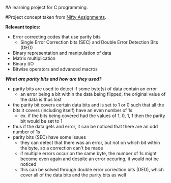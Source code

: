 #A learning project for C programming.

#Project concept taken from [Nifty Assignments](http://nifty.stanford.edu/2011/hansen-hamming-codes/).


<strong>Relevant topics:</strong>

  - Error correcting codes that use parity bits
    - Single Error Correction bits (SEC) and Double Error Detection Bits (DED)
  - Binary representation and manipulation of data
  - Matrix multiplication
  - Binary I/O
  - Bitwise operators and advanced macros


<strong><em>What are parity bits and how are they used?</em></strong>

  - parity bits are used to detect if some byte(s) of data contain an error
    - an error being a bit within the data being flipped, the original value of the data is thus lost
  - the parity bit covers certain data bits and is set to 1 or 0 such that all the bits it covers (including itself) have an even number of 1s
    - ex. if the bits being covered had the values of 1, 0, 1, 1 then the parity bit would be set to 1
  - thus if the data gets and error, it can be noticed that there are an odd number of 1s
  - parity bits (SEC) have some issues
    - they can detect that there was an error, but not on which bit within the byte, so a correction can't be made
    - if multiple errors occur on the same byte, the number of 1s might become even again and despite an error occuring, it would not be noticed
    - this can be solved through double error correction bits (DED), which cover all of the data bits and the parity bits as well

